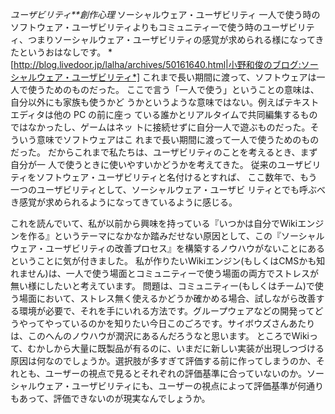 *ユーザビリティ**創作心理* ソーシャルウェア・ユーザビリティ
一人で使う時のソフトウェア・ユーザビリティよりもコミュニティーで使う時のユーザビリティ、つまりソーシャルウェア・ユーザビリティの感覚が求められる様になってきたというおはなしです。
 *[http://blog.livedoor.jp/lalha/archives/50161640.html|小野和俊のブログ:ソーシャルウェア・ユーザビリティ*]
 これまで長い期間に渡って、ソフトウェアは一人で使うためのものだった。
 ここで言う「一人で使う」ということの意味は、自分以外にも家族も使うかど
 うかというような意味ではない。例えばテキストエディタは他の PC の前に座っ
 ている誰かとリアルタイムで共同編集するものではなかったし、ゲームはネッ
 トに接続せずに自分一人で遊ぶものだった。そういう意味でソフトウェアはこ
 れまで長い期間に渡って一人で使うためのものだった。
 だからこれまで私たちは、ユーザビリティのことを考えるとき、まず自分が一
 人で使うときに使いやすいかどうかを考えてきた。
 従来のユーザビリティをソフトウェア・ユーザビリティと名付けるとすれば、
 ここ数年で、もう一つのユーザビリティとして、ソーシャルウェア・ユーザビ
 リティとでも呼ぶべき感覚が求められるようになってきているように感じる。

これを読んでいて、私が以前から興味を持っている『いつかは自分でWikiエンジンを作る』というテーマになかなか踏みだせない原因として、この『ソーシャルウェア・ユーザビリティの改善プロセス』を構築するノウハウがないことにあるということに気が付きました。
私が作りたいWikiエンジン(もしくはCMSかも知れません)は、一人で使う場面とコミュニティーで使う場面の両方でストレスが無い様にしたいと考えています。
問題は、コミュニティー(もしくはチーム)で使う場面において、ストレス無く使えるかどうか確かめる場合、試しながら改善する環境が必要で、それを手にいれる方法です。グループウェアなどの開発ってどうやってやっているのかを知りたい今日このごろです。サイボウズさんあたりは、このへんのノウハウが潤沢にあるんだろうなと思います。
ところでWikiって、むかしから大量に既製品が有るのに、いまだに新しい実装が出現しつづける原因は何なのでしょうか。選択肢が多すぎて評価する前に作ってしまうのか、それとも、ユーザーの視点で見るとそれぞれの評価基準に合っていないのか。ソーシャルウェア・ユーザビリティにも、ユーザーの視点によって評価基準が何通りもあって、評価できないのが現実なんでしょうか。
